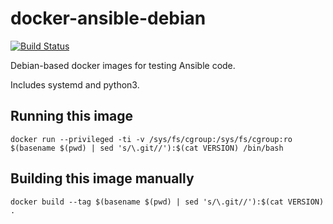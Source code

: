 # docker-ansible-debian

[![Build Status](https://travis-ci.com/agoloncser/docker-ansible-debian.svg?branch=master)](https://travis-ci.com/agoloncser/docker-ansible-debian)

Debian-based docker images for testing Ansible code.

Includes systemd and python3.

## Running this image

    docker run --privileged -ti -v /sys/fs/cgroup:/sys/fs/cgroup:ro $(basename $(pwd) | sed 's/\.git//'):$(cat VERSION) /bin/bash

## Building this image manually

    docker build --tag $(basename $(pwd) | sed 's/\.git//'):$(cat VERSION) .
